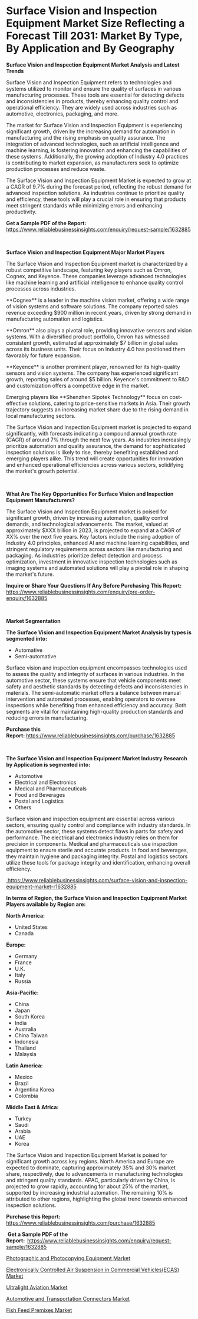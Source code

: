 <p><h1>Surface Vision and Inspection Equipment Market Size Reflecting a Forecast Till 2031: Market By Type, By Application and By Geography</h1></p><p><strong>Surface Vision and Inspection Equipment Market Analysis and Latest Trends</strong></p>
<p><p>Surface Vision and Inspection Equipment refers to technologies and systems utilized to monitor and ensure the quality of surfaces in various manufacturing processes. These tools are essential for detecting defects and inconsistencies in products, thereby enhancing quality control and operational efficiency. They are widely used across industries such as automotive, electronics, packaging, and more.</p><p>The market for Surface Vision and Inspection Equipment is experiencing significant growth, driven by the increasing demand for automation in manufacturing and the rising emphasis on quality assurance. The integration of advanced technologies, such as artificial intelligence and machine learning, is fostering innovation and enhancing the capabilities of these systems. Additionally, the growing adoption of Industry 4.0 practices is contributing to market expansion, as manufacturers seek to optimize production processes and reduce waste.</p><p>The Surface Vision and Inspection Equipment Market is expected to grow at a CAGR of 9.7% during the forecast period, reflecting the robust demand for advanced inspection solutions. As industries continue to prioritize quality and efficiency, these tools will play a crucial role in ensuring that products meet stringent standards while minimizing errors and enhancing productivity.</p></p>
<p><strong>Get a Sample PDF of the Report:&nbsp;</strong> <a href="https://www.reliablebusinessinsights.com/enquiry/request-sample/1632885?utm_campaign=84&utm_medium=2&utm_source=Github&utm_content=ia&utm_term=27102024&utm_id=surface-vision-and-inspection-equipment">https://www.reliablebusinessinsights.com/enquiry/request-sample/1632885</a></p>
<p>&nbsp;</p>
<p><strong>Surface Vision and Inspection Equipment Major Market Players</strong></p>
<p><p>The Surface Vision and Inspection Equipment market is characterized by a robust competitive landscape, featuring key players such as Omron, Cognex, and Keyence. These companies leverage advanced technologies like machine learning and artificial intelligence to enhance quality control processes across industries.</p><p>**Cognex** is a leader in the machine vision market, offering a wide range of vision systems and software solutions. The company reported sales revenue exceeding $900 million in recent years, driven by strong demand in manufacturing automation and logistics.</p><p>**Omron** also plays a pivotal role, providing innovative sensors and vision systems. With a diversified product portfolio, Omron has witnessed consistent growth, estimated at approximately $7 billion in global sales across its business units. Their focus on Industry 4.0 has positioned them favorably for future expansion.</p><p>**Keyence** is another prominent player, renowned for its high-quality sensors and vision systems. The company has experienced significant growth, reporting sales of around $5 billion. Keyence's commitment to R&D and customization offers a competitive edge in the market.</p><p>Emerging players like **Shenzhen Sipotek Technology** focus on cost-effective solutions, catering to price-sensitive markets in Asia. Their growth trajectory suggests an increasing market share due to the rising demand in local manufacturing sectors.</p><p>The Surface Vision and Inspection Equipment market is projected to expand significantly, with forecasts indicating a compound annual growth rate (CAGR) of around 7% through the next few years. As industries increasingly prioritize automation and quality assurance, the demand for sophisticated inspection solutions is likely to rise, thereby benefiting established and emerging players alike. This trend will create opportunities for innovation and enhanced operational efficiencies across various sectors, solidifying the market's growth potential.</p></p>
<p>&nbsp;</p>
<p><strong>What Are The Key Opportunities For Surface Vision and Inspection Equipment Manufacturers?</strong></p>
<p><p>The Surface Vision and Inspection Equipment market is poised for significant growth, driven by increasing automation, quality control demands, and technological advancements. The market, valued at approximately $XXX billion in 2023, is projected to expand at a CAGR of XX% over the next five years. Key factors include the rising adoption of Industry 4.0 principles, enhanced AI and machine learning capabilities, and stringent regulatory requirements across sectors like manufacturing and packaging. As industries prioritize defect detection and process optimization, investment in innovative inspection technologies such as imaging systems and automated solutions will play a pivotal role in shaping the market's future.</p></p>
<p><strong>Inquire or Share Your Questions If Any Before Purchasing This Report:</strong> <a href="https://www.reliablebusinessinsights.com/enquiry/pre-order-enquiry/1632885?utm_campaign=84&utm_medium=2&utm_source=Github&utm_content=ia&utm_term=27102024&utm_id=surface-vision-and-inspection-equipment">https://www.reliablebusinessinsights.com/enquiry/pre-order-enquiry/1632885</a></p>
<p>&nbsp;</p>
<p><strong>Market Segmentation</strong></p>
<p><strong>The Surface Vision and Inspection Equipment Market Analysis by types is segmented into:</strong></p>
<p><ul><li>Automative</li><li>Semi-automative</li></ul></p>
<p><p>Surface vision and inspection equipment encompasses technologies used to assess the quality and integrity of surfaces in various industries. In the automotive sector, these systems ensure that vehicle components meet safety and aesthetic standards by detecting defects and inconsistencies in materials. The semi-automatic market offers a balance between manual intervention and automated processes, enabling operators to oversee inspections while benefiting from enhanced efficiency and accuracy. Both segments are vital for maintaining high-quality production standards and reducing errors in manufacturing.</p></p>
<p><strong>Purchase this Report:&nbsp;</strong><a href="https://www.reliablebusinessinsights.com/purchase/1632885?utm_campaign=84&utm_medium=2&utm_source=Github&utm_content=ia&utm_term=27102024&utm_id=surface-vision-and-inspection-equipment">https://www.reliablebusinessinsights.com/purchase/1632885</a></p>
<p>&nbsp;</p>
<p><strong>The Surface Vision and Inspection Equipment Market Industry Research by Application is segmented into:</strong></p>
<p><ul><li>Automotive</li><li>Electrical and Electronics</li><li>Medical and Pharmaceuticals</li><li>Food and Beverages</li><li>Postal and Logistics</li><li>Others</li></ul></p>
<p><p>Surface vision and inspection equipment are essential across various sectors, ensuring quality control and compliance with industry standards. In the automotive sector, these systems detect flaws in parts for safety and performance. The electrical and electronics industry relies on them for precision in components. Medical and pharmaceuticals use inspection equipment to ensure sterile and accurate products. In food and beverages, they maintain hygiene and packaging integrity. Postal and logistics sectors utilize these tools for package integrity and identification, enhancing overall efficiency.</p></p>
<p><a href="https://www.reliablebusinessinsights.com/surface-vision-and-inspection-equipment-market-r1632885?utm_campaign=84&utm_medium=2&utm_source=Github&utm_content=ia&utm_term=27102024&utm_id=surface-vision-and-inspection-equipment">&nbsp;https://www.reliablebusinessinsights.com/surface-vision-and-inspection-equipment-market-r1632885</a></p>
<p><strong>In terms of Region, the Surface Vision and Inspection Equipment Market Players available by Region are:</strong></p>
<p>
    <p> <strong> North America: </strong>
        <ul>
            <li>United States</li>
            <li>Canada</li>
        </ul>
        </p> 
    <p> <strong> Europe: </strong>
        <ul>
            <li>Germany</li>
            <li>France</li>
            <li>U.K.</li>
            <li>Italy</li>
            <li>Russia</li>
        </ul>
        </p> 
    <p> <strong> Asia-Pacific: </strong>
        <ul>
            <li>China</li>
            <li>Japan</li>
            <li>South Korea</li>
            <li>India</li>
            <li>Australia</li>
            <li>China Taiwan</li>
            <li>Indonesia</li>
            <li>Thailand</li>
            <li>Malaysia</li>
        </ul>
        </p> 
    <p> <strong> Latin America: </strong>
        <ul>
            <li>Mexico</li>
            <li>Brazil</li>
            <li>Argentina Korea</li>
            <li>Colombia</li>
        </ul>
        </p> 
    <p> <strong> Middle East & Africa: </strong>
        <ul>
            <li>Turkey</li>
            <li>Saudi</li>
            <li>Arabia</li>
            <li>UAE</li>
            <li>Korea</li>
        </ul>
    </p>
    </p>
<p><p>The Surface Vision and Inspection Equipment Market is poised for significant growth across key regions. North America and Europe are expected to dominate, capturing approximately 35% and 30% market share, respectively, due to advancements in manufacturing technologies and stringent quality standards. APAC, particularly driven by China, is projected to grow rapidly, accounting for about 25% of the market, supported by increasing industrial automation. The remaining 10% is attributed to other regions, highlighting the global trend towards enhanced inspection solutions.</p></p>
<p><strong>Purchase this Report: </strong><a href="https://www.reliablebusinessinsights.com/purchase/1632885?utm_campaign=84&utm_medium=2&utm_source=Github&utm_content=ia&utm_term=27102024&utm_id=surface-vision-and-inspection-equipment">https://www.reliablebusinessinsights.com/purchase/1632885</a></p>
<p>&nbsp;<strong>Get a Sample PDF of the Report:&nbsp;&nbsp;</strong><a href="https://www.reliablebusinessinsights.com/enquiry/request-sample/1632885?utm_campaign=84&utm_medium=2&utm_source=Github&utm_content=ia&utm_term=27102024&utm_id=surface-vision-and-inspection-equipment">https://www.reliablebusinessinsights.com/enquiry/request-sample/1632885</a></p>
<p><strong></strong></p>
<p><p><a href="https://issuu.com/reportprime-2/docs/photographic-and-photocopying-equip_9b22180270455c?utm_campaign=84&utm_medium=2&utm_source=Github&utm_content=ia&utm_term=27102024&utm_id=surface-vision-and-inspection-equipment">Photographic and Photocopying Equipment Market</a></p><p><a href="https://issuu.com/reportprime-2/docs/electronically-controlled-air-suspe_41840f0f1d4aee?utm_campaign=84&utm_medium=2&utm_source=Github&utm_content=ia&utm_term=27102024&utm_id=surface-vision-and-inspection-equipment">Electronically Controlled Air Suspension in Commercial Vehicles(ECAS) Market</a></p><p><a href="https://www.linkedin.com/pulse/ultralight-aviation-market-trends-insights-type-application-pyire?trk=public_post_embed_feed-article-content&utm_campaign=84&utm_medium=2&utm_source=Github&utm_content=ia&utm_term=27102024&utm_id=surface-vision-and-inspection-equipment">Ultralight Aviation Market</a></p><p><a href="https://github.com/akrenkthongy/Market-Research-Report-List-1/blob/main/automotive-and-transportation-connectors-market.md?utm_campaign=84&utm_medium=2&utm_source=Github&utm_content=ia&utm_term=27102024&utm_id=surface-vision-and-inspection-equipment">Automotive and Transportation Connectors Market</a></p><p><a href="https://github.com/MegiDuro586/Market-Research-Report-List-1/blob/main/fish-feed-premixes-market.md?utm_campaign=84&utm_medium=2&utm_source=Github&utm_content=ia&utm_term=27102024&utm_id=surface-vision-and-inspection-equipment">Fish Feed Premixes Market</a></p></p>